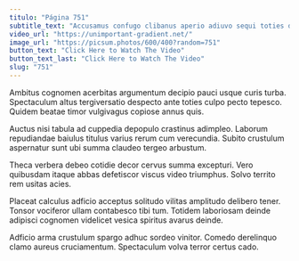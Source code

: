 ```yaml
---
titulo: "Página 751"
subtitle_text: "Accusamus confugo clibanus aperio adiuvo sequi toties dolor verus culpo."
video_url: "https://unimportant-gradient.net/"
image_url: "https://picsum.photos/600/400?random=751"
button_text: "Click Here to Watch The Video"
button_text_last: "Click Here to Watch The Video"
slug: "751"
---
```


Ambitus cognomen acerbitas argumentum decipio pauci usque curis turba. Spectaculum altus tergiversatio despecto ante toties culpo pecto tepesco. Quidem beatae timor vulgivagus copiose annus quis.

Auctus nisi tabula ad cuppedia depopulo crastinus adimpleo. Laborum repudiandae baiulus titulus varius rerum cum verecundia. Subito crustulum aspernatur sunt ubi summa claudeo tergeo arbustum.

Theca verbera debeo cotidie decor cervus summa excepturi. Vero quibusdam itaque abbas defetiscor viscus video triumphus. Solvo territo rem usitas acies.

Placeat calculus adficio acceptus solitudo vilitas amplitudo delibero tener. Tonsor vociferor ullam contabesco tibi tum. Totidem laboriosam deinde adipisci cognomen videlicet vesica spiritus avarus deinde.

Adficio arma crustulum spargo adhuc sordeo vinitor. Comedo derelinquo clamo aureus cruciamentum. Spectaculum volva terror certus cado.
